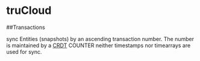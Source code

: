 truCloud
========

##Transactions

sync Entities (snapshots) by an ascending transaction number.
The number is maintained by a [CRDT](https://github.com/yjs/yjs#Yjs-CRDT-Algorithm) COUNTER
neither timestamps nor timearrays are used for sync.  
